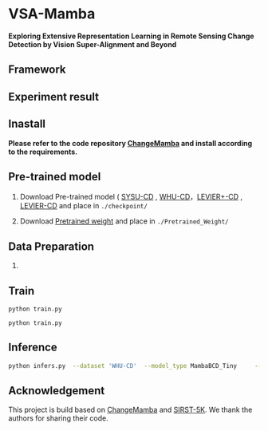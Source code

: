 # VSA-Mamba

**Exploring Extensive Representation Learning in Remote Sensing Change Detection by Vision Super-Alignment and Beyond**

## Framework



## Experiment result



## Inastall

**Please refer to the code repository [ChangeMamba](https://github.com/ChenHongruixuan/ChangeMamba) and install according to the requirements.**

## Pre-trained model

1. Download Pre-trained model ( [SYSU-CD](https://drive.google.com/file/d/1bxf_6j2qiYr935XzZ6Geyj0h6WDCGXmJ/view?usp=sharing) , [WHU-CD](https://drive.google.com/file/d/1xF9JytqDlsz4vmHMA-1Wb9wpf0CNUBnD/view?usp=sharing)，[LEVIER+-CD](https://drive.google.com/file/d/1azqF9H4EKvaGgx31aUo2KApZWZRStaZ8/view?usp=sharing) , [LEVIER-CD](https://drive.google.com/file/d/1en5R-KCjipbwP44CAYJLSWFLB_88YeSU/view?usp=sharing) and place in `./checkpoint/`

2. Download  [Pretrained weight](https://github.com/ChenHongruixuan/ChangeMamba?tab=readme-ov-file#a-pretrained-weight-of-vmamba-encoder)  and place in `./Pretrained_Weight/`

## Data Preparation

1. 

## Train 

```shell
python train.py 
```

```shell
python train.py 
```


## Inference

```bash
python infers.py  --dataset 'WHU-CD'  --model_type MambaBCD_Tiny     --test_dataset_path './test_dataset_path/'  --test_data_list_path    './test_dataset_path/WHUCD/test.txt'  --cfg './configs/vssm1/vssm_tiny_224_0229flex.yaml'    --pretrained_weight_path   ./Pretrained_Weight/vssm_tiny_0230_ckpt_epoch_262.pth    --resume ./checkpoint/WHU-CD_model.pth    --result_saved_path './result/WHU-CD/'
```

## Acknowledgement

This project is build based on [ChangeMamba](https://github.com/ChenHongruixuan/ChangeMamba) and [SIRST-5K](https://github.com/XPixelGroup/DiffBIR). We thank the authors for sharing their code.
